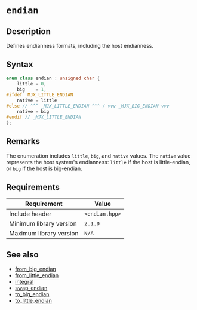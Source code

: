 # `endian`

## Description

Defines endianness formats, including the host endianness.

## Syntax

```cpp
enum class endian : unsigned char {
    little = 0,
    big    = 1,
#ifdef _MJX_LITTLE_ENDIAN
    native = little
#else // ^^^ _MJX_LITTLE_ENDIAN ^^^ / vvv _MJX_BIG_ENDIAN vvv
    native = big
#endif // _MJX_LITTLE_ENDIAN
};
```

## Remarks

The enumeration includes `little`, `big`, and `native` values. The `native` value represents the host system's endianness: `little` if the host is 
little-endian, or `big` if the host is big-endian.

## Requirements

| Requirement             | Value          |
|-------------------------|----------------|
| Include header          | `<endian.hpp>` |
| Minimum library version | `2.1.0`        |
| Maximum library version | `N/A`          |

## See also

- [from_big_endian](from_big_endian.md)
- [from_little_endian](from_little_endian.md)
- [integral](integral.md)
- [swap_endian](swap_endian.md)
- [to_big_endian](to_big_endian.md)
- [to_little_endian](to_little_endian.md)